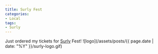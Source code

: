 ```yaml
---
title: Surly Fest
categories:
- Local
tags:
- Surly
---
```


Just ordered my tickets for [Surly](http://www.surlybrewing.com/) Fest!
![logo](/assets/posts/{{ page.date | date: "%Y" }}/surly-logo.gif)
